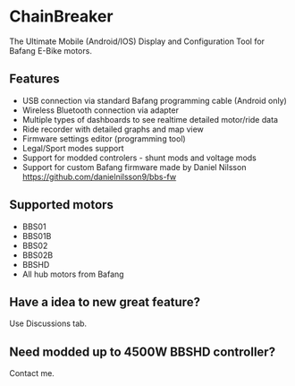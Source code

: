 # ChainBreaker
The Ultimate Mobile (Android/IOS) Display and Configuration Tool for Bafang E-Bike motors.

## Features

 - USB connection via standard Bafang programming cable (Android only)
 - Wireless Bluetooth connection via adapter
 - Multiple types of dashboards to see realtime detailed motor/ride data
 - Ride recorder with detailed graphs and map view
 - Firmware settings editor (programming tool)
 - Legal/Sport modes support
 - Support for modded controlers - shunt mods and voltage mods
 - Support for custom Bafang firmware made by Daniel Nilsson https://github.com/danielnilsson9/bbs-fw

## Supported motors

-   BBS01 
-   BBS01B 
-   BBS02 
-   BBS02B 
-   BBSHD 
-   All hub motors from Bafang 

## Have a idea to new great feature?
Use Discussions tab.

## Need modded up to 4500W BBSHD controller?
Contact me.
